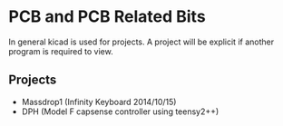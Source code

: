 PCB and PCB Related Bits
========================

In general kicad is used for projects.
A project will be explicit if another program is required to view.


Projects
--------

* Massdrop1 (Infinity Keyboard 2014/10/15)
* DPH (Model F capsense controller using teensy2++)
